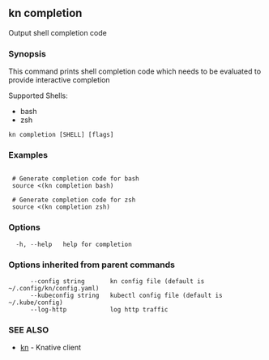 ## kn completion

Output shell completion code

### Synopsis


This command prints shell completion code which needs to be evaluated
to provide interactive completion

Supported Shells:
 - bash
 - zsh

```
kn completion [SHELL] [flags]
```

### Examples

```

 # Generate completion code for bash
 source <(kn completion bash)

 # Generate completion code for zsh
 source <(kn completion zsh)
```

### Options

```
  -h, --help   help for completion
```

### Options inherited from parent commands

```
      --config string       kn config file (default is ~/.config/kn/config.yaml)
      --kubeconfig string   kubectl config file (default is ~/.kube/config)
      --log-http            log http traffic
```

### SEE ALSO

* [kn](kn.md)	 - Knative client

